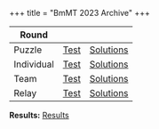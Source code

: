 +++
title = "BmMT 2023 Archive"
+++

| Round        |                                                            |                                                                  |
| ------------ | ---------------------------------------------------------- | ---------------------------------------------------------------- |
| Puzzle       | [Test](/assets/archives/bmmt-2023/puzzle-problems.pdf)     | [Solutions](/assets/archives/bmmt-2023/puzzle-solutions.pdf)     |
| Individual   | [Test](/assets/archives/bmmt-2023/individual-problems.pdf) | [Solutions](/assets/archives/bmmt-2023/individual-solutions.pdf) |
| Team         | [Test](/assets/archives/bmmt-2023/team-problems.pdf)       | [Solutions](/assets/archives/bmmt-2023/team-solutions.pdf)       |
| Relay        | [Test](/assets/archives/bmmt-2023/relay-problems.pdf)      | [Solutions](/assets/archives/bmmt-2023/relay-solutions.pdf)      |

**Results:** [Results](/assets/archives/bmmt-2023/resultsCondensed.pdf)








